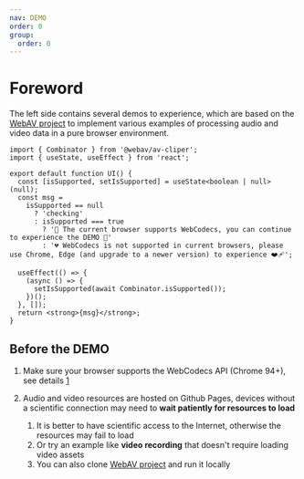 ```yaml
---
nav: DEMO
order: 0
group:
  order: 0
---
```


# Foreword

The left side contains several demos to experience, which are based on the [WebAV project][2] to implement various examples of processing audio and video data in a pure browser environment.

```tsx
import { Combinator } from '@webav/av-cliper';
import { useState, useEffect } from 'react';

export default function UI() {
  const [isSupported, setIsSupported] = useState<boolean | null>(null);
  const msg =
    isSupported == null
      ? 'checking'
      : isSupported === true
        ? '🎉 The current browser supports WebCodecs, you can continue to experience the DEMO 🎉'
        : '💔 WebCodecs is not supported in current browsers, please use Chrome, Edge (and upgrade to a newer version) to experience ❤️‍🩹';

  useEffect(() => {
    (async () => {
      setIsSupported(await Combinator.isSupported());
    })();
  }, []);
  return <strong>{msg}</strong>;
}
```

## Before the DEMO

1.  Make sure your browser supports the WebCodecs API (Chrome 94+), see details [1]
2.  Audio and video resources are hosted on Github Pages, devices without a scientific connection may need to **wait patiently for resources to load**

    1. It is better to have scientific access to the Internet, otherwise the resources may fail to load
    2. Or try an example like **video recording** that doesn't require loading video assets
    3. You can also clone [WebAV project][2] and run it locally

    [1]: https://caniuse.com/?search=WebCodecs
    [2]: https://github.com/bilibili/WebAV
